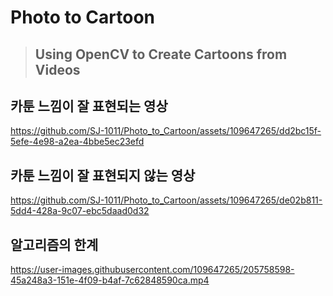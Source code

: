 # Photo to Cartoon
> ## Using OpenCV to Create Cartoons from Videos


## 카툰 느낌이 잘 표현되는 영상




https://github.com/SJ-1011/Photo_to_Cartoon/assets/109647265/dd2bc15f-5efe-4e98-a2ea-4bbe5ec23efd




## 카툰 느낌이 잘 표현되지 않는 영상




https://github.com/SJ-1011/Photo_to_Cartoon/assets/109647265/de02b811-5dd4-428a-9c07-ebc5daad0d32





## 알고리즘의 한계

https://user-images.githubusercontent.com/109647265/205758598-45a248a3-151e-4f09-b4af-7c62848590ca.mp4
